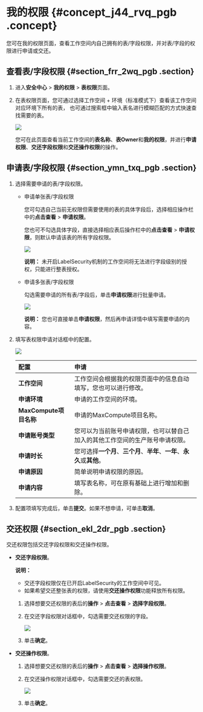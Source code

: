 # 我的权限 {#concept_j44_rvq_pgb .concept}

您可在我的权限页面，查看工作空间内自己拥有的表/字段权限，并对表/字段的权限进行申请或交还。

## 查看表/字段权限 {#section_frr_2wq_pgb .section}

1.  进入**安全中心** \> **我的权限** \> **表权限**页面。
2.  在表权限页面，您可通过选择工作空间 + 环境（标准模式下）查看该工作空间对应环境下所有的表， 也可通过搜索框中输入表名进行模糊匹配的方式快速查找需要的表。

    ![](http://static-aliyun-doc.oss-cn-hangzhou.aliyuncs.com/assets/img/122354/155134545538279_zh-CN.png)

    您可在此页面查看当前工作空间的**表名称**、**表Owner**和**我的权限**，并进行**申请权限**、**交还字段权限**和**交还操作权限**的操作。


## 申请表/字段权限 {#section_ymn_txq_pgb .section}

1.  选择需要申请的表/字段权限。
    -   申请单张表/字段权限

        您可勾选自己当前无权限但需要使用的表的具体字段后，选择相应操作栏中的**点击查看** \> **申请权限**。

        您也可不勾选具体字段，直接选择相应表后操作栏中的**点击查看** \> **申请权限**，则默认申请该表的所有字段权限。

        ![](http://static-aliyun-doc.oss-cn-hangzhou.aliyuncs.com/assets/img/122354/155134545538280_zh-CN.png)

        **说明：** 未开启LabelSecurity机制的工作空间将无法进行字段级别的授权，只能进行整表授权。

    -   申请多张表/字段权限

        勾选需要申请的所有表/字段后，单击**申请权限**进行批量申请。

        ![](http://static-aliyun-doc.oss-cn-hangzhou.aliyuncs.com/assets/img/122354/155134545538285_zh-CN.png)

        **说明：** 您也可直接单击**申请权限**，然后再申请详情中填写需要申请的内容。

2.  填写表权限申请对话框中的配置。

    ![](http://static-aliyun-doc.oss-cn-hangzhou.aliyuncs.com/assets/img/122354/155134545538287_zh-CN.png)

    |配置|申请|
    |:-|:-|
    |**工作空间**|工作空间会根据我的权限页面中的信息自动填写，您也可以进行修改。|
    |**申请环境**|申请的工作空间的环境。|
    |**MaxCompute项目名称**|申请的MaxCompute项目名称。|
    |**申请账号类型**|您可以为当前账号申请权限，也可以替自己加入的其他工作空间的生产账号申请权限。|
    |**申请时长**|您可选择**一个月**、**三个月**、**半年**、**一年**、**永久**或**其他**。|
    |**申请原因**|简单说明申请权限的原因。|
    |**申请内容**|填写表名称，可在原有基础上进行增加和删除。|

3.  配置项填写完成后，单击**提交**。如果不想申请，可单击**取消**。

## 交还权限 {#section_ekl_2dr_pgb .section}

交还权限包括交还字段权限和交还操作权限。

-   **交还字段权限**。

    **说明：** 

    -   交还字段权限仅在已开启LabelSecurity的工作空间中可见。
    -   如果希望交还整张表的权限，请使用**交还操作权限**功能释放所有权限。
    1.  选择想要交还权限的表后的**操作** \> **点击查看** \> **选择字段权限**。
    2.  在交还字段权限对话框中，勾选需要交还权限的字段。

        ![](http://static-aliyun-doc.oss-cn-hangzhou.aliyuncs.com/assets/img/122354/155134545638290_zh-CN.png)

    3.  单击**确定**。
-   **交还操作权限**。
    1.  选择想要交还权限的表后的**操作** \> **点击查看** \> **选择操作权限**。
    2.  在交还操作权限对话框中，勾选需要交还的表权限。

        ![](http://static-aliyun-doc.oss-cn-hangzhou.aliyuncs.com/assets/img/122354/155134545638291_zh-CN.png)

    3.  单击**确定**。

